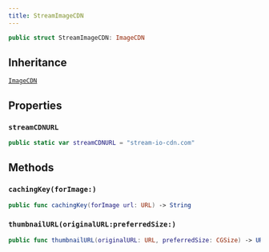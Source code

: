 ```yaml
---
title: StreamImageCDN
---
```


``` swift
public struct StreamImageCDN: ImageCDN 
```

## Inheritance

[`ImageCDN`](../image-cdn)

## Properties

### `streamCDNURL`

``` swift
public static var streamCDNURL = "stream-io-cdn.com"
```

## Methods

### `cachingKey(forImage:)`

``` swift
public func cachingKey(forImage url: URL) -> String 
```

### `thumbnailURL(originalURL:preferredSize:)`

``` swift
public func thumbnailURL(originalURL: URL, preferredSize: CGSize) -> URL 
```
